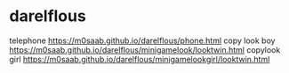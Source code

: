 # darelflous

telephone
https://m0saab.github.io/darelflous/phone.html
copy look boy
https://m0saab.github.io/darelflous/minigamelook/looktwin.html
copylook girl
https://m0saab.github.io/darelflous/minigamelookgirl/looktwin.html
